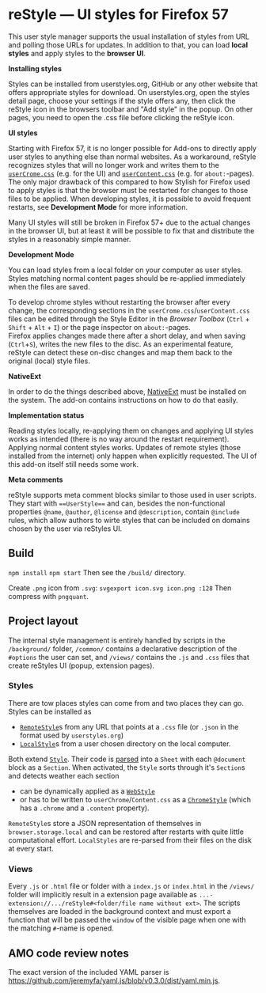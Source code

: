 
# reStyle — UI styles for Firefox 57

This user style manager supports the usual installation of styles from URL  and polling those URLs for updates.
In addition to that, you can load <b>local styles</b> and apply styles to the <b>browser UI</b>.

<b>Installing styles</b>

Styles can be installed from userstyles.org, GitHub or any other website that offers appropriate styles for download.
On userstyles.org, open the styles detail page, choose your settings if the style offers any, then click the reStyle icon in the browsers toolbar and "Add style" in the popup.
On other pages, you need to open the .css file before clicking the reStyle icon.

<b>UI styles</b>

Starting with Firefox 57, it is no longer possible for Add-ons to directly apply user styles to anything else than normal websites.
As a workaround, reStyle recognizes styles that will no longer work and writes them to the <a href="http://kb.mozillazine.org/index.php?title=UserChrome.css"><code>userCrome.css</code></a> (e.g. for the UI) and <a href="http://kb.mozillazine.org/index.php?title=userContent.css"><code>userContent.css</code></a> (e.g. for <code>about:</code>-pages).
The only major drawback of this compared to how Stylish for Firefox used to apply styles is that the browser must be restarted for changes to those files to be applied.
When developing styles, it is possible to avoid frequent restarts, see <b>Development Mode</b> for more information.

Many UI styles will still be broken in Firefox 57+ due to the actual changes in the browser UI, but at least it will be possible to fix that and distribute the styles in a reasonably simple manner.

<b>Development Mode</b>

You can load styles from a local folder on your computer as user styles.
Styles matching normal content pages should be re-applied immediately when the files are saved.

To develop chrome styles without restarting the browser after every change, the corresponding sections in the <code>userCrome.css</code>/<code>userContent.css</code> files can be edited through the Style Editor in the <i>Browser Toolbox</i> (<code>Ctrl</code> + <code>Shift</code> + <code>Alt</code> + <code>I</code>) or the page inspector on <code>about:</code>-pages.<br>
Firefox applies changes made there after a short delay, and when saving (<code>Ctrl</code>+<code>S</code>), writes the new files to the disc.
As an experimental feature, reStyle can detect these on-disc changes and map them back to the original (local) style files.

<b>NativeExt</b>

In order to do the things described above, <a href="https://github.com/NiklasGollenstede/native-ext">NativeExt</a> must be installed on the system.
The add-on contains instructions on how to do that easily.

<b>Implementation status</b>

Reading styles locally, re-applying them on changes and applying UI styles works as intended (there is no way around the restart requirement).
Applying normal content styles works.
Updates of remote styles (those installed from the internet) only happen when explicitly requested.
The UI of this add-on itself still needs some work.

<b>Meta comments</b>

reStyle supports meta comment blocks similar to those used in user scripts. They start with <code>==UserStyle==</code> and can, besides the non-functional properties <code>@name</code>, <code>@author</code>, <code>@license</code> and <code>@description</code>, contain <code>@include</code> rules, which allow authors to wirte styles that can be included on domains chosen by the user via reStyles UI.


## Build

`npm install`
`npm start`
Then see the `/build/` directory.

Create `.png` icon from `.svg`:
`svgexport icon.svg icon.png :128`
Then compress with `pngquant`.


## Project layout

The internal style management is entirely handled by scripts in the `/background/` folder, `/common/` contains a declarative description of the `#options` the user can set, and `/views/` contains the `.js` and `.css` files that create reStyles UI (popup, extension pages).

### Styles

There are tow places styles can come from and two places they can go. Styles can be installed as
* [`RemoteStyle`](./background/remote/index.js)s from any URL that points at a `.css` file (or `.json` in the format used by `userstyles.org`)
* [`LocalStyle`](./background/remote/index.js)s from a user chosen directory on the local computer.

Both extend [`Style`](./background/style.js). Their code is [parsed](./background/parser.js) into a `Sheet` with each `@document` block as a `Section`.
When activated, the `Style` sorts through it's `Section`s and detects weather each section
* can be dynamically applied as a [`WebStyle`](./background/web/index.js)
* or has to be written to `userChrome`/`Content.css` as a [`ChromeStyle`](./background/chrome/index.js) (which has a `.chrome` and a `.content` property).

`RemoteStyle`s store a JSON representation of themselves in `browser.storage.local` and can be restored after restarts with quite little computational effort.
`LocalStyles` are re-parsed from their files on the disk at every start.

### Views

Every `.js` or `.html` file or folder with a `index.js` or `index.html` in the `/views/` folder will implicitly result in a extension page available as `...-extension://.../reStyle#<folder/file name without ext>`.
The scripts themselves are loaded in the background context and must export a function that will be passed the `window` of the visible page when one with the matching `#`-name is opened.


##  AMO code review notes

The exact version of the included YAML parser is <https://github.com/jeremyfa/yaml.js/blob/v0.3.0/dist/yaml.min.js>.

